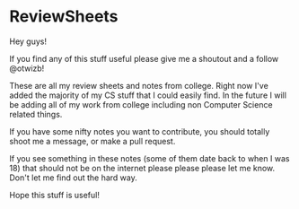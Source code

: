# ReviewSheets
Hey guys!

If you find any of this stuff useful please give me a shoutout and a follow @otwizb!

These are all my review sheets and notes from college. 
Right now I've added the majority of my CS stuff that I could easily find.
In the future I will be adding all of my work from college including non Computer Science related things.

If you have some nifty notes you want to contribute, you should totally shoot me a message, or make a pull request.

If you see something in these notes (some of them date back to when I was 18) that should not be on the internet please please please let me know. Don't let me find out the hard way.

Hope this stuff is useful!
